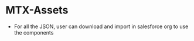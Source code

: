 # MTX-Assets
* For all the JSON, user can download and import in salesforce org to use the components
